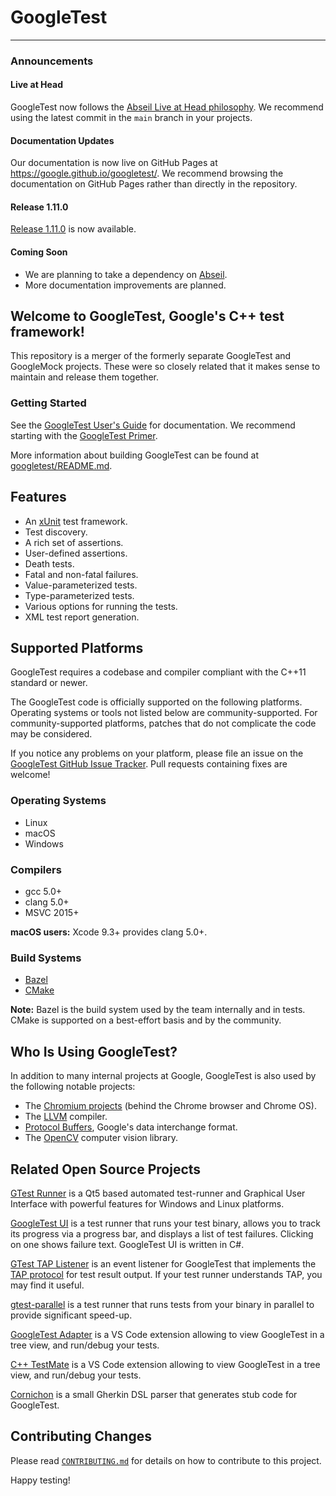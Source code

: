 # GoogleTest
---
### Announcements

#### Live at Head

GoogleTest now follows the
[Abseil Live at Head philosophy](https://abseil.io/about/philosophy#upgrade-support).
We recommend using the latest commit in the `main` branch in your projects.

#### Documentation Updates

Our documentation is now live on GitHub Pages at
https://google.github.io/googletest/. We recommend browsing the documentation on
GitHub Pages rather than directly in the repository.

#### Release 1.11.0

[Release 1.11.0](https://github.com/google/googletest/releases/tag/release-1.11.0)
is now available.

#### Coming Soon

*   We are planning to take a dependency on
    [Abseil](https://github.com/abseil/abseil-cpp).
*   More documentation improvements are planned.

## Welcome to **GoogleTest**, Google's C++ test framework!

This repository is a merger of the formerly separate GoogleTest and GoogleMock
projects. These were so closely related that it makes sense to maintain and
release them together.

### Getting Started

See the [GoogleTest User's Guide](https://google.github.io/googletest/) for
documentation. We recommend starting with the
[GoogleTest Primer](https://google.github.io/googletest/primer.html).

More information about building GoogleTest can be found at
[googletest/README.md](googletest/README.md).

## Features

*   An [xUnit](https://en.wikipedia.org/wiki/XUnit) test framework.
*   Test discovery.
*   A rich set of assertions.
*   User-defined assertions.
*   Death tests.
*   Fatal and non-fatal failures.
*   Value-parameterized tests.
*   Type-parameterized tests.
*   Various options for running the tests.
*   XML test report generation.

## Supported Platforms

GoogleTest requires a codebase and compiler compliant with the C++11 standard or
newer.

The GoogleTest code is officially supported on the following platforms.
Operating systems or tools not listed below are community-supported. For
community-supported platforms, patches that do not complicate the code may be
considered.

If you notice any problems on your platform, please file an issue on the
[GoogleTest GitHub Issue Tracker](https://github.com/google/googletest/issues).
Pull requests containing fixes are welcome!

### Operating Systems

*   Linux
*   macOS
*   Windows

### Compilers

*   gcc 5.0+
*   clang 5.0+
*   MSVC 2015+

**macOS users:** Xcode 9.3+ provides clang 5.0+.

### Build Systems

*   [Bazel](https://bazel.build/)
*   [CMake](https://cmake.org/)

**Note:** Bazel is the build system used by the team internally and in tests.
CMake is supported on a best-effort basis and by the community.

## Who Is Using GoogleTest?

In addition to many internal projects at Google, GoogleTest is also used by the
following notable projects:

*   The [Chromium projects](http://www.chromium.org/) (behind the Chrome browser
    and Chrome OS).
*   The [LLVM](http://llvm.org/) compiler.
*   [Protocol Buffers](https://github.com/google/protobuf), Google's data
    interchange format.
*   The [OpenCV](http://opencv.org/) computer vision library.

## Related Open Source Projects

[GTest Runner](https://github.com/nholthaus/gtest-runner) is a Qt5 based
automated test-runner and Graphical User Interface with powerful features for
Windows and Linux platforms.

[GoogleTest UI](https://github.com/ospector/gtest-gbar) is a test runner that
runs your test binary, allows you to track its progress via a progress bar, and
displays a list of test failures. Clicking on one shows failure text. GoogleTest
UI is written in C#.

[GTest TAP Listener](https://github.com/kinow/gtest-tap-listener) is an event
listener for GoogleTest that implements the
[TAP protocol](https://en.wikipedia.org/wiki/Test_Anything_Protocol) for test
result output. If your test runner understands TAP, you may find it useful.

[gtest-parallel](https://github.com/google/gtest-parallel) is a test runner that
runs tests from your binary in parallel to provide significant speed-up.

[GoogleTest Adapter](https://marketplace.visualstudio.com/items?itemName=DavidSchuldenfrei.gtest-adapter)
is a VS Code extension allowing to view GoogleTest in a tree view, and run/debug
your tests.

[C++ TestMate](https://github.com/matepek/vscode-catch2-test-adapter) is a VS
Code extension allowing to view GoogleTest in a tree view, and run/debug your
tests.

[Cornichon](https://pypi.org/project/cornichon/) is a small Gherkin DSL parser
that generates stub code for GoogleTest.

## Contributing Changes

Please read
[`CONTRIBUTING.md`](https://github.com/google/googletest/blob/master/CONTRIBUTING.md)
for details on how to contribute to this project.

Happy testing!
